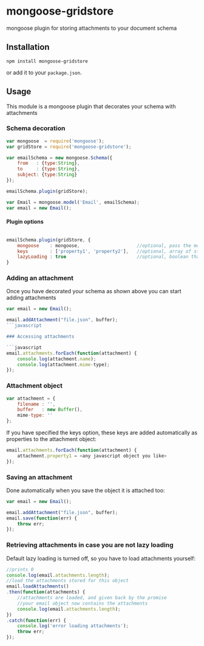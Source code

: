 # mongoose-gridstore
mongoose plugin for storing attachments to your document schema

## Installation

```shell
npm install mongoose-gridstore
```

or add it to your `package.json`.

## Usage
This module is a mongoose plugin that decorates your schema with attachments

### Schema decoration
```javascript
var mongoose  = require('mongoose');
var gridStore = require('mongoose-gridstore');

var emailSchema = new mongoose.Schema({
    from   : {type:String},
    to     : {type:String},
	subject: {type:String}
});

emailSchema.plugin(gridStore);

var Email = mongoose.model('Email', emailSchema);
var email = new Email();
```

#### Plugin options
```javascript

emailSchema.plugin(gridStore, {
	mongoose    : mongoose, 				    //optional, pass the mongoose module your app is using. Defaults to the latest mongoose version.
	keys        : ['property1', 'property2'], 	//optional, array of strings of property names that you want to add to an attachment object.
	lazyLoading : true							//optional, boolean that indicates if attachments are lazy loaded in query results. Defaults to false
}
```

### Adding an attachment
Once you have decorated your schema as shown above you can start adding attachments

```javascript
var email = new Email();

email.addAttachment("file.json", buffer);
```javascript

### Accessing attachments

```javascript
email.attachments.forEach(function(attachment) {
	console.log(attachment.name);
	console.log(attachment.mime-type);
});
```

### Attachment object

```javascript
var attachment = {
	filename : '',
	buffer   : new Buffer(),
	mime-type: ''
};
```
If you have specified the keys option, these keys are added automatically as properties to the attachment object:

```javascript
email.attachments.forEach(function(attachment) {
	attachment.property1 = <any javascript object you like>
});
```

### Saving an attachment
Done automatically when you save the object it is attached too:

```javascript
var email = new Email();

email.addAttachment("file.json", buffer);
email.save(function(err) {
	throw err;
});
```

### Retrieving attachments in case you are not lazy loading
Default lazy loading is turned off, so you have to load attachments yourself:

```javascript
//prints 0
console.log(email.attachments.length);
//load the attachments stored for this object
email.loadAttachments()
.then(function(attachments) {
	//attachments are loaded, and given back by the promise
	//your email object now contains the attachments
	console.log(email.attachments.length);
})
.catch(function(err) {
	console.log('error loading attachments');
	throw err;
});
```